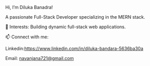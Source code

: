 Hi, I’m Diluka Banadra!

A passionate Full-Stack Developer specializing in the MERN stack.

   🚀 Interests: Building dynamic full-stack web applications.

   📫 Connect with me:

   Linkedin:https://www.linkedin.com/in/diluka-bandara-5636ba30a

   Email: navanjana721@gmail.com

   




 
 

